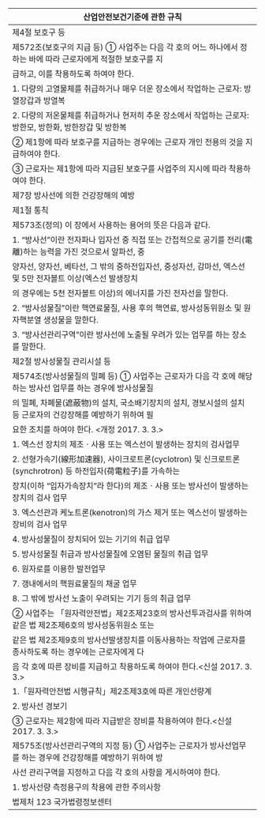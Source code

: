 | 산업안전보건기준에 관한 규칙 |
| --- |
| 제4절 보호구 등 |
| 제572조(보호구의 지급 등) ① 사업주는 다음 각 호의 어느 하나에서 정하는 바에 따라 근로자에게 적절한 보호구를 지 |
| 급하고, 이를 착용하도록 하여야 한다. |
| 1. 다량의 고열물체를 취급하거나 매우 더운 장소에서 작업하는 근로자: 방열장갑과 방열복 |
| 2. 다량의 저온물체를 취급하거나 현저히 추운 장소에서 작업하는 근로자: 방한모, 방한화, 방한장갑 및 방한복 |
| ② 제1항에 따라 보호구를 지급하는 경우에는 근로자 개인 전용의 것을 지급하여야 한다. |
| ③ 근로자는 제1항에 따라 지급된 보호구를 사업주의 지시에 따라 착용하여야 한다. |
| 제7장 방사선에 의한 건강장해의 예방 |
| 제1절 통칙 |
| 제573조(정의) 이 장에서 사용하는 용어의 뜻은 다음과 같다. |
| 1. “방사선”이란 전자파나 입자선 중 직접 또는 간접적으로 공기를 전리(電離)하는 능력을 가진 것으로서 알파선, 중 |
| 양자선, 양자선, 베타선, 그 밖의 중하전입자선, 중성자선, 감마선, 엑스선 및 5만 전자볼트 이상(엑스선 발생장치 |
| 의 경우에는 5천 전자볼트 이상)의 에너지를 가진 전자선을 말한다. |
| 2. “방사성물질”이란 핵연료물질, 사용 후의 핵연료, 방사성동위원소 및 원자핵분열 생성물을 말한다. |
| 3. “방사선관리구역”이란 방사선에 노출될 우려가 있는 업무를 하는 장소를 말한다. |
| 제2절 방사성물질 관리시설 등 |
| 제574조(방사성물질의 밀폐 등) ① 사업주는 근로자가 다음 각 호에 해당하는 방사선 업무를 하는 경우에 방사성물질 |
| 의 밀폐, 차폐물(遮蔽物)의 설치, 국소배기장치의 설치, 경보시설의 설치 등 근로자의 건강장해를 예방하기 위하여 필 |
| 요한 조치를 하여야 한다. <개정 2017. 3. 3.> |
| 1. 엑스선 장치의 제조ㆍ사용 또는 엑스선이 발생하는 장치의 검사업무 |
| 2. 선형가속기(線形加速器), 사이크로트론(cyclotron) 및 신크로트론(synchrotron) 등 하전입자(荷電粒子)를 가속하는 |
| 장치(이하 “입자가속장치”라 한다)의 제조ㆍ사용 또는 방사선이 발생하는 장치의 검사 업무 |
| 3. 엑스선관과 케노트론(kenotron)의 가스 제거 또는 엑스선이 발생하는 장비의 검사 업무 |
| 4. 방사성물질이 장치되어 있는 기기의 취급 업무 |
| 5. 방사성물질 취급과 방사성물질에 오염된 물질의 취급 업무 |
| 6. 원자로를 이용한 발전업무 |
| 7. 갱내에서의 핵원료물질의 채굴 업무 |
| 8. 그 밖에 방사선 노출이 우려되는 기기 등의 취급 업무 |
| ② 사업주는 「원자력안전법」제2조제23호의 방사선투과검사를 위하여 같은 법 제2조제6호의 방사성동위원소 또는 |
| 같은 법 제2조제9호의 방사선발생장치를 이동사용하는 작업에 근로자를 종사하도록 하는 경우에는 근로자에게 다 |
| 음 각 호에 따른 장비를 지급하고 착용하도록 하여야 한다.<신설 2017. 3. 3.> |
| 1.「원자력안전법 시행규칙」제2조제3호에 따른 개인선량계 |
| 2. 방사선 경보기 |
| ③ 근로자는 제2항에 따라 지급받은 장비를 착용하여야 한다.<신설 2017. 3. 3.> |
| 제575조(방사선관리구역의 지정 등) ① 사업주는 근로자가 방사선업무를 하는 경우에 건강장해를 예방하기 위하여 방 |
| 사선 관리구역을 지정하고 다음 각 호의 사항을 게시하여야 한다. |
| 1. 방사선량 측정용구의 착용에 관한 주의사항 |
| 법제처                                                            123                                                       국가법령정보센터 |